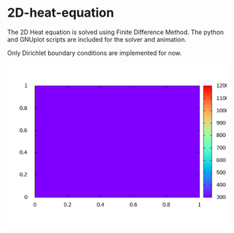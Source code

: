 # 2D-heat-equation
The 2D Heat equation is solved using Finite Difference Method. The python and GNUplot scripts are included for the solver and animation.

Only Dirichlet boundary conditions are implemented for now. 

![alt text](https://github.com/ChNagaNitish/2D-heat-equation/blob/master/data/animation.gif?raw=true)
